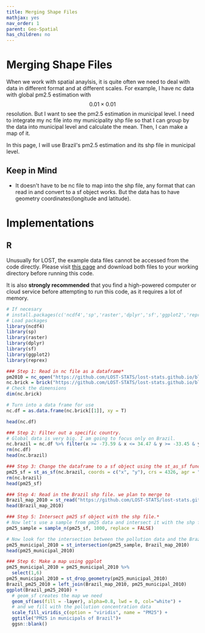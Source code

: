 ```yaml
---
title: Merging Shape Files
mathjax: yes
nav_order: 1
parent: Geo-Spatial
has_children: no
---
```


# Merging Shape Files

When we work with spatial anaylsis, it is quite often we need to deal with data in different format and at different scales. For example, I have nc data with global pm2.5 estimation with $$0.01\times 0.01$$ resolution. But I want to see the pm2.5 estimation in municipal level. I need to integrate my nc file into my municipality shp file so that I can group by the data into municipal level and calculate the mean. Then, I can make a map of it.

In this page, I will use Brazil's pm2.5 estimation and its shp file in municipal level.


## Keep in Mind
- It doesn't have to be nc file to map into the shp file, any format that can read in and convert to a sf object works. But the data has to have geometry coordinates(longitude and latitude).


# Implementations

## R

Unusually for LOST, the example data files cannot be accessed from the code directly. Please visit [this page](https://github.com/LOST-STATS/lost-stats.github.io/tree/source/Geo-Spatial/Data/Merging_Shape_Files) and download both files to your working directory before running this code.

It is also **strongly recommended** that you find a high-powered computer or cloud service before attempting to run this code, as it requires a lot of memory.

```r
# If necesary
# install.packages(c('ncdf4','sp','raster','dplyr','sf','ggplot2','reprex','ggsn'))
# Load packages
library(ncdf4)
library(sp)
library(raster)
library(dplyr)
library(sf)
library(ggplot2)
library(reprex)

### Step 1: Read in nc file as a dataframe*
pm2010 = nc_open("https://github.com/LOST-STATS/lost-stats.github.io/blob/master/Geo-Spatial/Data/Merging_Shape_Files/GlobalGWRwUni_PM25_GL_201001_201012-RH35_Median_NoDust_NoSalt.nc?raw=true")
nc.brick = brick("https://github.com/LOST-STATS/lost-stats.github.io/blob/master/Geo-Spatial/Data/Merging_Shape_Files/GlobalGWRwUni_PM25_GL_201001_201012-RH35_Median_NoDust_NoSalt.nc?raw=true")
# Check the dimensions
dim(nc.brick)

# Turn into a data frame for use
nc.df = as.data.frame(nc.brick[[1]], xy = T)

head(nc.df)

### Step 2: Filter out a specific country.
# Global data is very big. I am going to focus only on Brazil.
nc.brazil = nc.df %>% filter(x >= -73.59 & x <= 34.47 & y >= -33.45 & y <= 5.16)
rm(nc.df)
head(nc.brazil)

### Step 3: Change the dataframe to a sf object using the st_as_sf function
pm25_sf = st_as_sf(nc.brazil, coords = c("x", "y"), crs = 4326, agr = "constant")
rm(nc.brazil)
head(pm25_sf)

### Step 4: Read in the Brazil shp file. we plan to merge to
Brazil_map_2010 = st_read("https://github.com/LOST-STATS/lost-stats.github.io/blob/master/Geo-Spatial/Data/Merging_Shape_Files/geo2_br2010.shp?raw=true")
head(Brazil_map_2010)

### Step 5: Intersect pm25 sf object with the shp file.*
# Now let's use a sample from pm25 data and intersect it with the shp file. Since the sf object is huge, I recommend running the analysis on a cloud server
pm25_sample = sample_n(pm25_sf, 1000, replace = FALSE)

# Now look for the intersection between the pollution data and the Brazil map to merge them
pm25_municipal_2010 = st_intersection(pm25_sample, Brazil_map_2010)
head(pm25_municipal_2010)

### Step 6: Make a map using ggplot
pm25_municipal_2010 = pm25_municipal_2010 %>%
  select(1,6)
pm25_municipal_2010 = st_drop_geometry(pm25_municipal_2010)
Brazil_pm25_2010 = left_join(Brazil_map_2010, pm25_municipal_2010)
ggplot(Brazil_pm25_2010) +
  # geom_sf creates the map we need
  geom_sf(aes(fill = -layer), alpha=0.8, lwd = 0, col="white") +
  # and we fill with the pollution concentration data
  scale_fill_viridis_c(option = "viridis", name = "PM25") +
  ggtitle("PM25 in municipals of Brazil")+
  ggsn::blank()
```
